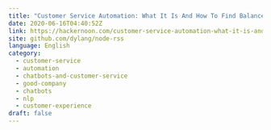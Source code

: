 ```yaml
---
title: "Customer Service Automation: What It Is And How To Find Balance"
date: 2020-06-16T04:40:52Z
link: https://hackernoon.com/customer-service-automation-what-it-is-and-how-to-find-balance-hmh3ufy?source=rss&utm_medium=RSS&utm_source=news.12bit.vn
site: github.com/dylang/node-rss
language: English
category:
  - customer-service
  - automation
  - chatbots-and-customer-service
  - good-company
  - chatbots
  - nlp
  - customer-experience
draft: false
---
```

